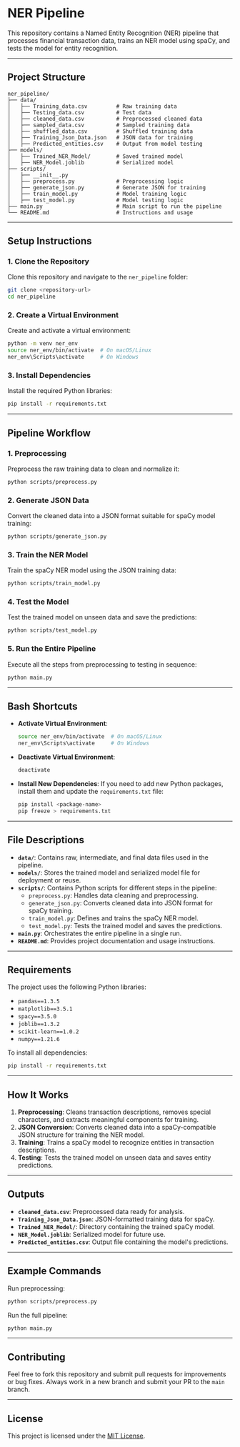 
# NER Pipeline

This repository contains a Named Entity Recognition (NER) pipeline that processes financial transaction data, trains an NER model using spaCy, and tests the model for entity recognition.

---

## Project Structure

```
ner_pipeline/
├── data/
│   ├── Training_data.csv         # Raw training data
│   ├── Testing_data.csv          # Test data
│   ├── cleaned_data.csv          # Preprocessed cleaned data
│   ├── sampled_data.csv          # Sampled training data
│   ├── shuffled_data.csv         # Shuffled training data
│   ├── Training_Json_Data.json   # JSON data for training
│   ├── Predicted_entities.csv    # Output from model testing
├── models/
│   ├── Trained_NER_Model/        # Saved trained model
│   ├── NER_Model.joblib          # Serialized model
├── scripts/
│   ├── __init__.py
│   ├── preprocess.py             # Preprocessing logic
│   ├── generate_json.py          # Generate JSON for training
│   ├── train_model.py            # Model training logic
│   ├── test_model.py             # Model testing logic
├── main.py                       # Main script to run the pipeline
└── README.md                     # Instructions and usage
```

---

## Setup Instructions

### 1. Clone the Repository
Clone this repository and navigate to the `ner_pipeline` folder:
```bash
git clone <repository-url>
cd ner_pipeline
```

### 2. Create a Virtual Environment
Create and activate a virtual environment:
```bash
python -m venv ner_env
source ner_env/bin/activate  # On macOS/Linux
ner_env\Scripts\activate     # On Windows
```

### 3. Install Dependencies
Install the required Python libraries:
```bash
pip install -r requirements.txt
```

---

## Pipeline Workflow

### 1. Preprocessing
Preprocess the raw training data to clean and normalize it:
```bash
python scripts/preprocess.py
```

### 2. Generate JSON Data
Convert the cleaned data into a JSON format suitable for spaCy model training:
```bash
python scripts/generate_json.py
```

### 3. Train the NER Model
Train the spaCy NER model using the JSON training data:
```bash
python scripts/train_model.py
```

### 4. Test the Model
Test the trained model on unseen data and save the predictions:
```bash
python scripts/test_model.py
```

### 5. Run the Entire Pipeline
Execute all the steps from preprocessing to testing in sequence:
```bash
python main.py
```

---

## Bash Shortcuts

- **Activate Virtual Environment**:
  ```bash
  source ner_env/bin/activate  # On macOS/Linux
  ner_env\Scripts\activate     # On Windows
  ```

- **Deactivate Virtual Environment**:
  ```bash
  deactivate
  ```

- **Install New Dependencies**:
  If you need to add new Python packages, install them and update the `requirements.txt` file:
  ```bash
  pip install <package-name>
  pip freeze > requirements.txt
  ```

---

## File Descriptions

- **`data/`**: Contains raw, intermediate, and final data files used in the pipeline.
- **`models/`**: Stores the trained model and serialized model file for deployment or reuse.
- **`scripts/`**: Contains Python scripts for different steps in the pipeline:
  - `preprocess.py`: Handles data cleaning and preprocessing.
  - `generate_json.py`: Converts cleaned data into JSON format for spaCy training.
  - `train_model.py`: Defines and trains the spaCy NER model.
  - `test_model.py`: Tests the trained model and saves the predictions.
- **`main.py`**: Orchestrates the entire pipeline in a single run.
- **`README.md`**: Provides project documentation and usage instructions.

---

## Requirements

The project uses the following Python libraries:
- `pandas==1.3.5`
- `matplotlib==3.5.1`
- `spacy==3.5.0`
- `joblib==1.3.2`
- `scikit-learn==1.0.2`
- `numpy==1.21.6`

To install all dependencies:
```bash
pip install -r requirements.txt
```

---

## How It Works

1. **Preprocessing**: Cleans transaction descriptions, removes special characters, and extracts meaningful components for training.
2. **JSON Conversion**: Converts cleaned data into a spaCy-compatible JSON structure for training the NER model.
3. **Training**: Trains a spaCy model to recognize entities in transaction descriptions.
4. **Testing**: Tests the trained model on unseen data and saves entity predictions.

---

## Outputs

- **`cleaned_data.csv`**: Preprocessed data ready for analysis.
- **`Training_Json_Data.json`**: JSON-formatted training data for spaCy.
- **`Trained_NER_Model/`**: Directory containing the trained spaCy model.
- **`NER_Model.joblib`**: Serialized model for future use.
- **`Predicted_entities.csv`**: Output file containing the model's predictions.

---

## Example Commands

Run preprocessing:
```bash
python scripts/preprocess.py
```

Run the full pipeline:
```bash
python main.py
```

---

## Contributing

Feel free to fork this repository and submit pull requests for improvements or bug fixes. Always work in a new branch and submit your PR to the `main` branch.

---

## License

This project is licensed under the [MIT License](LICENSE).
